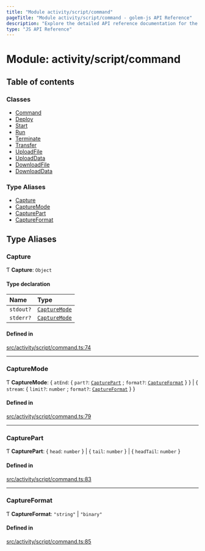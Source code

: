 ```yaml
---
title: "Module activity/script/command"
pageTitle: "Module activity/script/command - golem-js API Reference"
description: "Explore the detailed API reference documentation for the Module activity/script/command within the golem-js SDK for the Golem Network."
type: "JS API Reference"
---
```

# Module: activity/script/command

## Table of contents

### Classes

- [Command](../classes/activity_script_command.Command)
- [Deploy](../classes/activity_script_command.Deploy)
- [Start](../classes/activity_script_command.Start)
- [Run](../classes/activity_script_command.Run)
- [Terminate](../classes/activity_script_command.Terminate)
- [Transfer](../classes/activity_script_command.Transfer)
- [UploadFile](../classes/activity_script_command.UploadFile)
- [UploadData](../classes/activity_script_command.UploadData)
- [DownloadFile](../classes/activity_script_command.DownloadFile)
- [DownloadData](../classes/activity_script_command.DownloadData)

### Type Aliases

- [Capture](activity_script_command#capture)
- [CaptureMode](activity_script_command#capturemode)
- [CapturePart](activity_script_command#capturepart)
- [CaptureFormat](activity_script_command#captureformat)

## Type Aliases

### Capture

Ƭ **Capture**: `Object`

#### Type declaration

| Name | Type |
| :------ | :------ |
| `stdout?` | [`CaptureMode`](activity_script_command#capturemode) |
| `stderr?` | [`CaptureMode`](activity_script_command#capturemode) |

#### Defined in

[src/activity/script/command.ts:74](https://github.com/golemfactory/golem-js/blob/ed1cf1df/src/activity/script/command.ts#L74)

___

### CaptureMode

Ƭ **CaptureMode**: \{ `atEnd`: \{ `part?`: [`CapturePart`](activity_script_command#capturepart) ; `format?`: [`CaptureFormat`](activity_script_command#captureformat)  }  } \| \{ `stream`: \{ `limit?`: `number` ; `format?`: [`CaptureFormat`](activity_script_command#captureformat)  }  }

#### Defined in

[src/activity/script/command.ts:79](https://github.com/golemfactory/golem-js/blob/ed1cf1df/src/activity/script/command.ts#L79)

___

### CapturePart

Ƭ **CapturePart**: \{ `head`: `number`  } \| \{ `tail`: `number`  } \| \{ `headTail`: `number`  }

#### Defined in

[src/activity/script/command.ts:83](https://github.com/golemfactory/golem-js/blob/ed1cf1df/src/activity/script/command.ts#L83)

___

### CaptureFormat

Ƭ **CaptureFormat**: ``"string"`` \| ``"binary"``

#### Defined in

[src/activity/script/command.ts:85](https://github.com/golemfactory/golem-js/blob/ed1cf1df/src/activity/script/command.ts#L85)
